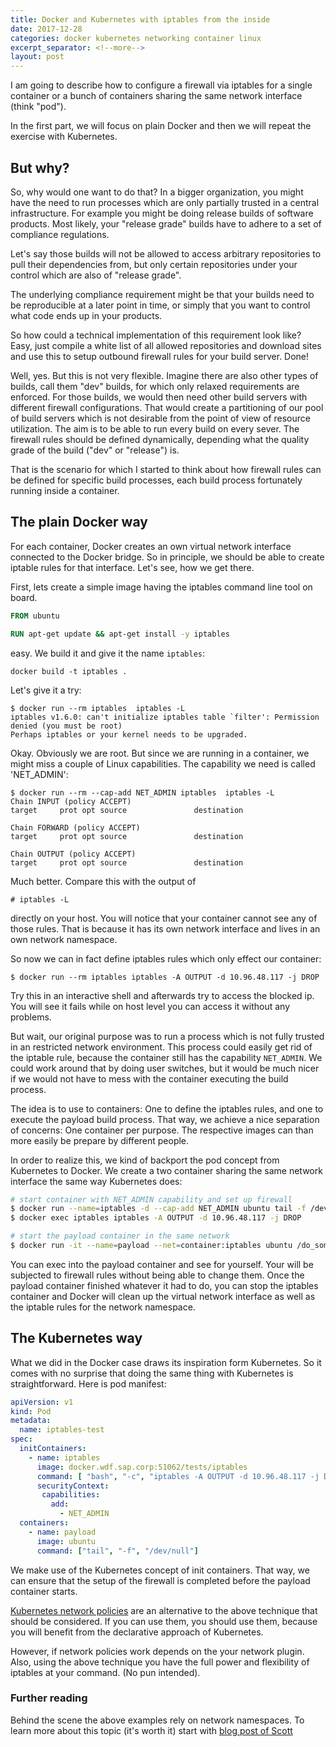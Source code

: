 ```yaml
---
title: Docker and Kubernetes with iptables from the inside
date: 2017-12-28
categories: docker kubernetes networking container linux
excerpt_separator: <!--more-->
layout: post
---
```


I am going to describe how to configure a firewall via iptables
for a single container or a bunch of containers sharing the same network interface (think "pod").

<!--more-->

In the first part, we will focus on plain Docker and then we will repeat the exercise with Kubernetes.

## But why?

So, why would one want to do that?
In a bigger organization, you might have the need to run processes which are only partially trusted in a central infrastructure.
For example you might be doing release builds of software products.
Most likely, your "release grade" builds have to adhere to a set of compliance regulations.

Let's say those builds will not be allowed to access arbitrary repositories to pull their dependencies from,
but only certain repositories under your control which are also of "release grade".

The underlying compliance requirement might be that your builds need to be reproducible at a later point in time,
or simply that you want to control what code ends up in your products.

So how could a technical implementation of this requirement look like?
Easy, just compile a white list of all allowed repositories and download sites and use this to setup outbound firewall rules for your build server. Done!

Well, yes. But this is not very flexible. Imagine there are also other types of builds,
call them "dev" builds, for which only relaxed requirements are enforced.
For those builds, we would then need other build servers with different firewall configurations.
That would create a partitioning of our pool of build servers which is not desirable from the point of view of resource utilization.
The aim is to be able to run every build on every sever.
The firewall rules should be defined dynamically, depending what the quality grade of the build ("dev" or "release") is.

That is the scenario for which I started to think about how firewall rules can be defined for specific build processes,
each build process fortunately running inside a container.

## The plain Docker way

For each container, Docker creates an own virtual network interface connected to the Docker bridge.
So in principle, we should be able to create iptable rules for that interface. Let's see, how we get there.


First, lets create a simple image having the iptables command line tool on board.

````Dockerfile
FROM ubuntu

RUN apt-get update && apt-get install -y iptables
````

easy. We build it and give it the name `iptables`:

````
docker build -t iptables .
````

Let's give it a try:

```
$ docker run --rm iptables  iptables -L
iptables v1.6.0: can't initialize iptables table `filter': Permission denied (you must be root)
Perhaps iptables or your kernel needs to be upgraded.
```

Okay. Obviously we are root. But since we are running in a container, we might miss a couple of Linux capabilities.
The capability we need is called 'NET_ADMIN':

```
$ docker run --rm --cap-add NET_ADMIN iptables  iptables -L
Chain INPUT (policy ACCEPT)
target     prot opt source               destination

Chain FORWARD (policy ACCEPT)
target     prot opt source               destination

Chain OUTPUT (policy ACCEPT)
target     prot opt source               destination
```

Much better. Compare this with the output of

```
# iptables -L
```

directly on your host. You will notice that your container cannot see any of those rules.
That is because it has its own network interface and lives in an own network namespace.

So now we can in fact define iptables rules which only effect our container:

```
$ docker run --rm iptables iptables -A OUTPUT -d 10.96.48.117 -j DROP
```

Try this in an interactive shell and afterwards try to access the blocked ip.
You will see it fails while on host level you can access it without any problems.


But wait, our original purpose was to run a process which is not fully trusted in an restricted network environment.
This process could easily get rid of the iptable rule, because the container still has the capability `NET_ADMIN`.
We could work around that by doing user switches, but it would be much nicer if we would not have to mess with the container
executing the build process.

The idea is to use to containers: One to define the iptables rules, and one to execute the payload build process.
That way, we achieve a nice separation of concerns: One container per purpose.
The respective images can than more easily be prepare by different people.

In order to realize this, we kind of backport the pod concept from Kubernetes to Docker.
We create a two container sharing the same network interface the same way Kubernetes does:


```bash
# start container with NET_ADMIN capability and set up firewall
$ docker run --name=iptables -d --cap-add NET_ADMIN ubuntu tail -f /dev/null
$ docker exec iptables iptables -A OUTPUT -d 10.96.48.117 -j DROP

# start the payload container in the same network
$ docker run -it --name=payload --net=container:iptables ubuntu /do_something.sh
```

You can exec into the payload container and see for yourself.
Your will be subjected to firewall rules without being able to change them.
Once the payload container finished whatever it had to do, you can stop the iptables container
and Docker will clean up the virtual network interface as well as the iptable rules for the network namespace.

## The Kubernetes way

What we did in the Docker case draws its inspiration form Kubernetes.
So it comes with no surprise that doing the same thing with Kubernetes is straightforward.
Here is pod manifest:

```yaml
apiVersion: v1
kind: Pod
metadata:
  name: iptables-test
spec:
  initContainers:
    - name: iptables
      image: docker.wdf.sap.corp:51062/tests/iptables
      command: [ "bash", "-c", "iptables -A OUTPUT -d 10.96.48.117 -j DROP" ]
      securityContext:
       capabilities:
         add:
           - NET_ADMIN
  containers:
    - name: payload
      image: ubuntu
      command: ["tail", "-f", "/dev/null"]
```

We make use of the Kubernetes concept of init containers.
That way, we can ensure that the setup of the firewall is completed before the payload container starts.

[Kubernetes network policies](https://kubernetes.io/docs/concepts/services-networking/network-policies/)
are an alternative to the above technique that should be considered.
If you can use them, you should use them, because you will benefit from the declarative approach of Kubernetes.

However, if network policies work depends on the your network plugin.
Also, using the above technique you have the full power and flexibility of iptables at your command.
(No pun intended).

### Further reading

Behind the scene the above examples rely on network namespaces.
To learn more about this topic (it's worth it) start with [blog post of Scott](https://blog.scottlowe.org/2013/09/04/introducing-linux-network-namespaces/)
